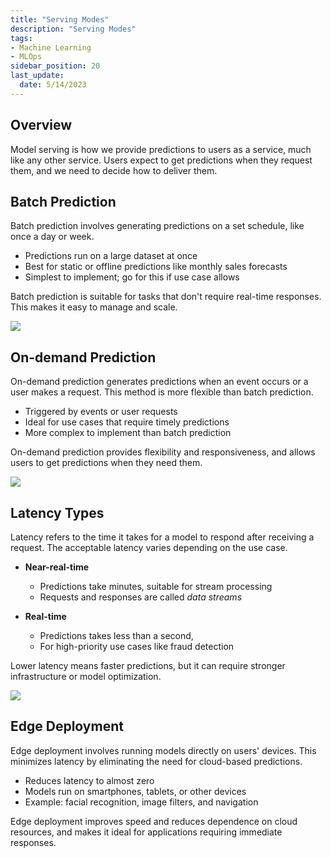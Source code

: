 ```yaml
---
title: "Serving Modes"
description: "Serving Modes"
tags: 
- Machine Learning
- MLOps
sidebar_position: 20
last_update:
  date: 5/14/2023
---
```


## Overview

Model serving is how we provide predictions to users as a service, much like any other service. Users expect to get predictions when they request them, and we need to decide how to deliver them.

## Batch Prediction

Batch prediction involves generating predictions on a set schedule, like once a day or week. 

- Predictions run on a large dataset at once
- Best for static or offline predictions like monthly sales forecasts
- Simplest to implement; go for this if use case allows

Batch prediction is suitable for tasks that don't require real-time responses. This makes it easy to manage and scale.

<div class="img-center"> 

![](/img/docs/Screenshot-2025-03-20-090948.png)

</div>


## On-demand Prediction

On-demand prediction generates predictions when an event occurs or a user makes a request. This method is more flexible than batch prediction.

- Triggered by events or user requests
- Ideal for use cases that require timely predictions
- More complex to implement than batch prediction

On-demand prediction provides flexibility and responsiveness, and allows users to get predictions when they need them.

<div class="img-center"> 

![](/img/docs/Screenshot-2025-03-20-091202.png)

</div>



## Latency Types

Latency refers to the time it takes for a model to respond after receiving a request. The acceptable latency varies depending on the use case.

- **Near-real-time** 
  - Predictions take minutes, suitable for stream processing
  - Requests and responses are called *data streams*

- **Real-time** 
  - Predictions takes less than a second, 
  - For high-priority use cases like fraud detection

Lower latency means faster predictions, but it can require stronger infrastructure or model optimization.

<div class="img-center"> 

![](/img/docs/Screenshot-2025-03-20-091416.png)

</div>

## Edge Deployment

Edge deployment involves running models directly on users' devices. This minimizes latency by eliminating the need for cloud-based predictions.

- Reduces latency to almost zero
- Models run on smartphones, tablets, or other devices
- Example: facial recognition, image filters, and navigation

Edge deployment improves speed and reduces dependence on cloud resources, and makes it ideal for applications requiring immediate responses.